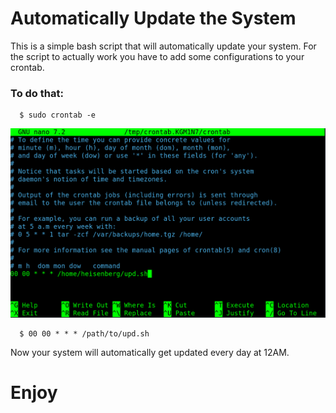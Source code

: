 <h1>Automatically Update the System</h1>
<p>This is a simple bash script that will automatically update your system. For the script to actually work you have to add some configurations to your crontab.</p>
<h3>To do that:</h3>
  
      $ sudo crontab -e

<img src='https://github.com/L101111/ubiquitous-octo-system/blob/main/screen.png' width='600px' />
      
      $ 00 00 * * * /path/to/upd.sh
      
<p>Now your system will automatically get updated every day at 12AM.</p>

# Enjoy
